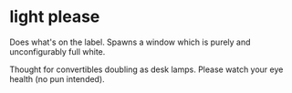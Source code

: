 # light please

Does what's on the label. Spawns a window which is purely and unconfigurably full white.

Thought for convertibles doubling as desk lamps. Please watch your eye health (no pun intended).
